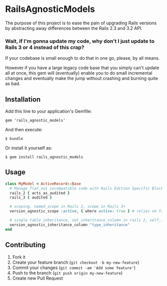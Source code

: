 # RailsAgnosticModels

The purpose of this project is to ease the pain of upgrading Rails versions by abstracting away differences between the Rails 2.3 and 3.2 API.

### Wait, if I'm gonna update my code, why don't I just update to Rails 3 or 4 instead of this crap?

If your codebase is small enough to do that in one go, please, by all means. 

However if you have a large legacy code base that you simply can't update all at once, this gem will (eventually) enable you to do small incremental changes and eventually make the jump without crashing and burning quite as bad.

## Installation

Add this line to your application's Gemfile:

    gem 'rails_agnostic_models'

And then execute:

    $ bundle

Or install it yourself as:

    $ gem install rails_agnostic_models

## Usage

```ruby
class MyModel < ActiveRecord::Base
  # Manage flat_out incompatible code with Rails Edition Specific Blocks
  rails_2 { acts_as_audited }
  rails_3 { audited }

  # scoping, named_scope in Rails 2, scope in Rails 3+
  version_agnostic_scope :active, { where active: true } # relies on fake_arel in Rails 2 to provide 3+ Query Interface

  # single table inheritance, set_inheritance_column in rails 2, self.inheritance_column= in Rails 3+
  version_agnostic_inheritance_column "type_inheritance"
end
```

## Contributing

1. Fork it
2. Create your feature branch (`git checkout -b my-new-feature`)
3. Commit your changes (`git commit -am 'Add some feature'`)
4. Push to the branch (`git push origin my-new-feature`)
5. Create new Pull Request
